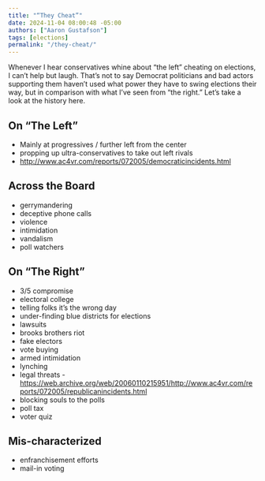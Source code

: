 ```yaml
---
title: "“They Cheat”"
date: 2024-11-04 08:00:48 -05:00
authors: ["Aaron Gustafson"]
tags: [elections]
permalink: "/they-cheat/"
---
```


Whenever I hear conservatives whine about “the left” cheating on elections, I can’t help but laugh. That’s not to say Democrat politicians and bad actors supporting them haven’t used what power they have to swing elections their way, but in comparison with what I’ve seen from “the right.” Let’s take a look at the history here.

<!-- more -->

## On “The Left”

* Mainly at progressives / further left from the center
* propping up ultra-conservatives to take out left rivals
* http://www.ac4vr.com/reports/072005/democraticincidents.html

## Across the Board

* gerrymandering
* deceptive phone calls
* violence
* intimidation
* vandalism
* poll watchers

## On “The Right”

* 3/5 compromise
* electoral college
* telling folks it’s the wrong day
* under-finding blue districts for elections
* lawsuits
* brooks brothers riot
* fake electors
* vote buying
* armed intimidation
* lynching
* legal threats - https://web.archive.org/web/20060110215951/http://www.ac4vr.com/reports/072005/republicanincidents.html
* blocking souls to the polls
* poll tax
* voter quiz

## Mis-characterized

* enfranchisement efforts
* mail-in voting
